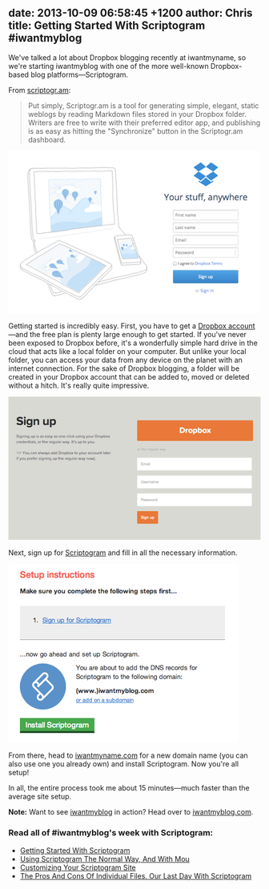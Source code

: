 date: 2013-10-09 06:58:45 +1200
author: Chris
title: Getting Started With Scriptogram #iwantmyblog
----

<!-- excerpt -->

We've talked a lot about Dropbox blogging recently at iwantmyname, so we're starting iwantmyblog with one of the more well-known Dropbox-based blog platforms—Scriptogram. 

<!-- /excerpt -->

From [scriptogr.am](http://scriptogr.am/about):

> Put simply, Scriptogr.am is a tool for generating simple, elegant, static weblogs by reading Markdown files stored in your Dropbox folder. Writers are free to write with their preferred editor app, and publishing is as easy as hitting the "Synchronize" button in the Scriptogr.am dashboard.

![Dropbox Signup](/media/2013-10-09-Screen_Shot_2013-10-08_at_11.09.06.png)

Getting started is incredibly easy. First, you have to get a [Dropbox account](https://www.dropbox.com/)—and the free plan is plenty large enough to get started. If you've never been exposed to Dropbox before, it's a wonderfully simple hard drive in the cloud that acts like a local folder on your computer. But unlike your local folder, you can access your data from any device on the planet with an internet connection. For the sake of Dropbox blogging, a folder will be created in your Dropbox account that can be added to, moved or deleted without a hitch. It's really quite impressive.

![Scriptogram Signup](/media/2013-10-09-Screen_Shot_2013-10-07_at_09.26.00.png)

Next, sign up for [Scriptogram](http://scriptogr.am/) and fill in all the necessary information. 

![Scriptogram Install](/media/2013-10-09-Screen_Shot_2013-10-07_at_09.23.02.png)

From there, head to [iwantmyname.com](https://iwantmyname.com/) for a new domain name (you can also use one you already own) and install Scriptogram. Now you're all setup!

In all, the entire process took me about 15 minutes—much faster than the average site setup. 

**Note:** Want to see [iwantmyblog](https://iwantmyname.com/blog/2013/10/iwantmyblog-the-blog-that-goes-everywhere.html) in action? Head over to [iwantmyblog.com](http://iwantmyblog.com/). 

### Read all of #iwantmyblog's week with Scriptogram:

+ [Getting Started With Scriptogram](https://iwantmyname.com/blog/2013/10/getting-started-with-scriptogram.html)
+ [Using Scriptogram The Normal Way, And With Mou](https://iwantmyname.com/blog/2013/10/using-scriptogram-the-normal-way-and-with-mou-iwantmyblog.html)
+ [Customizing Your Scriptogram Site](https://iwantmyname.com/blog/2013/10/customizing-your-scriptogram-site-iwantmyblog.html)
+ [The Pros And Cons Of Individual Files. Our Last Day With Scriptogram](https://iwantmyname.com/blog/2013/10/the-pros-and-cons-of-individual-files-our-last-day-with-scriptogram-iwantmyblog.html)
